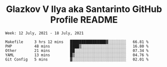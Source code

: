 <h1 align="center">Glazkov V Ilya aka Santarinto GitHub Profile README</h1>

<!--START_SECTION:waka-->
```text
Week: 12 July, 2021 - 18 July, 2021

Makefile     3 hrs 12 mins   ████████████████▓░░░░░░░░   66.81 % 
PHP          48 mins         ████▒░░░░░░░░░░░░░░░░░░░░   16.80 % 
Other        21 mins         ██░░░░░░░░░░░░░░░░░░░░░░░   07.34 % 
YAML         13 mins         █▒░░░░░░░░░░░░░░░░░░░░░░░   04.76 % 
Git Config   5 mins          ▓░░░░░░░░░░░░░░░░░░░░░░░░   02.01 % 
```
<!--END_SECTION:waka-->